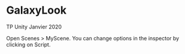 # GalaxyLook
TP Unity Janvier 2020

Open Scenes > MyScene.
You can change options in the inspector by clicking on Script. 
